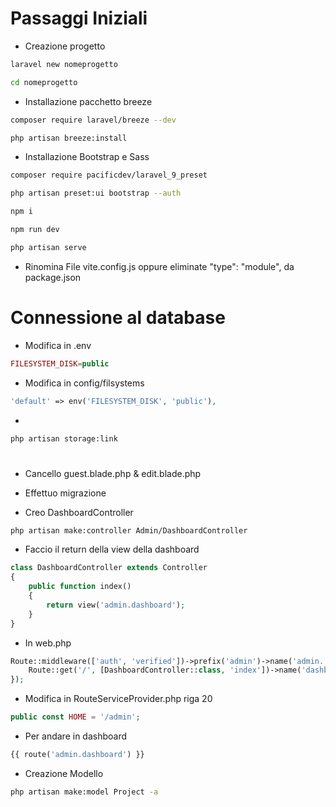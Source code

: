 # Passaggi Iniziali
- Creazione progetto
```bash
laravel new nomeprogetto

cd nomeprogetto
```
- Installazione pacchetto breeze
```bash
composer require laravel/breeze --dev

php artisan breeze:install
```

- Installazione Bootstrap e Sass
```bash
composer require pacificdev/laravel_9_preset

php artisan preset:ui bootstrap --auth

npm i

npm run dev

php artisan serve
```

- Rinomina File vite.config.js oppure eliminate "type": "module", da package.json


# Connessione al database

- Modifica in .env 
```php
FILESYSTEM_DISK=public
```


- Modifica in config/filsystems 
```php
'default' => env('FILESYSTEM_DISK', 'public'),
```

- 
```bash
php artisan storage:link
```


# 

- Cancello guest.blade.php & edit.blade.php

- Effettuo migrazione

- Creo DashboardController
```bash
php artisan make:controller Admin/DashboardController
```

- Faccio il return della view della dashboard

```php
class DashboardController extends Controller
{
    public function index()
    {
        return view('admin.dashboard');
    }
}
```

- In web.php 
```php
Route::middleware(['auth', 'verified'])->prefix('admin')->name('admin.')->group(function () {
    Route::get('/', [DashboardController::class, 'index'])->name('dashboard');
});
```

- Modifica in RouteServiceProvider.php riga 20
```php
public const HOME = '/admin';
```

- Per andare in dashboard
```php
{{ route('admin.dashboard') }}
```

- Creazione Modello
```bash
php artisan make:model Project -a
```